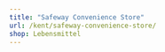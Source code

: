 ```yaml
---
title: "Safeway Convenience Store"
url: /kent/safeway-convenience-store/
shop: Lebensmittel
---
```


